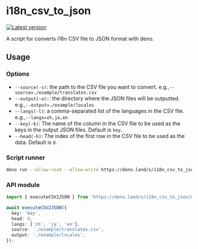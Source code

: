 # i18n_csv_to_json

[![Latest version](https://deno.land/badge/i18n_csv_to_json/version)](https://deno.land/x/i18n_csv_to_json)

A script for converts i18n CSV file to JSON format with deno.

## Usage

### Options

- `--source(-s)`: the path to the CSV file you want to convert. e.g.,`--source=./example/translates.csv`
- `--output(-o):`: the directory where the JSON files will be outputted. e.g.,`--output=./example/locales`
- `--langs(-l)`: a comma-separated list of the languages in the CSV file. e.g.,`--langs=zh,ja,en`
- `--key(-k)`: The name of the column in the CSV file to be used as the keys in the output JSON files. Default is `key`.
- `--head(-h)`: The index of the first row in the CSV file to be used as the data. Default is `0`.

### Script runner

```bash
deno run --allow-read --allow-write https://deno.land/x/i18n_csv_to_json/bin.ts --source=./example/translates.csv --output=./example/locales --langs=zh,ja,en -k key -h 0
```

### API module

```ts
import { executeCSV2JSON } from 'https://deno.land/x/i18n_csv_to_json/mod.ts';

await executeCSV2JSON({
  key: 'key',
  head: 0,
  langs: ['zh', 'ja', 'en'],
  source: './example/translates.csv',
  output: './example/locales',
});
```
